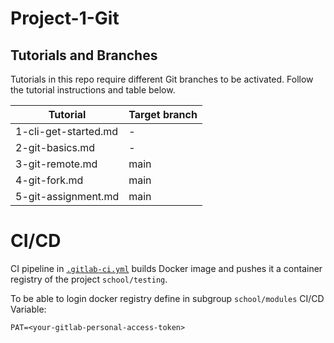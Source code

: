 # Project-1-Git 

## Tutorials and Branches
Tutorials in this repo require different Git branches to be activated. 
Follow the tutorial instructions and table below.

| Tutorial                 | Target branch |
| ---                      | -----------   |
| 1-cli-get-started.md     | -             |
| 2-git-basics.md          | -             |
| 3-git-remote.md          | main          |
| 4-git-fork.md            | main          |
| 5-git-assignment.md      | main          |

# CI/CD

CI pipeline in [`.gitlab-ci.yml`](./.gitlab-ci.yml) builds Docker image 
and pushes it a container registry of the project `school/testing`.

To be able to login docker registry define in subgroup `school/modules` CI/CD Variable:

```dotenv
PAT=<your-gitlab-personal-access-token>
```